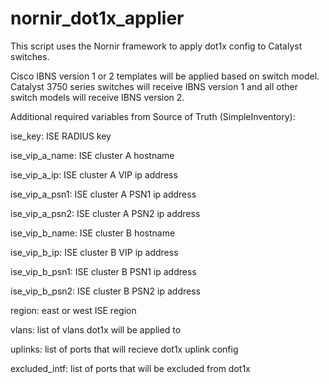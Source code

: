 # nornir_dot1x_applier

This script uses the Nornir framework to apply dot1x config to Catalyst switches.

Cisco IBNS version 1 or 2 templates will be applied based on switch model. 
Catalyst 3750 series switches will receive IBNS version 1 and all other 
switch models will receive IBNS version 2. 

Additional required variables from Source of Truth (SimpleInventory):

ise_key:            ISE RADIUS key

ise_vip_a_name:     ISE cluster A hostname

ise_vip_a_ip:       ISE cluster A VIP ip address

ise_vip_a_psn1:     ISE cluster A PSN1 ip address

ise_vip_a_psn2:     ISE cluster A PSN2 ip address

ise_vip_b_name:     ISE cluster B hostname

ise_vip_b_ip:       ISE cluster B VIP ip address

ise_vip_b_psn1:     ISE cluster B PSN1 ip address

ise_vip_b_psn2:     ISE cluster B PSN2 ip address

region:             east or west ISE region

vlans:              list of vlans dot1x will be applied to

uplinks:            list of ports that will recieve dot1x uplink config

excluded_intf:      list of ports that will be excluded from dot1x 
